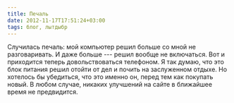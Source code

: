```yaml
---
title: Печаль
date: 2012-11-17T17:51:24+03:00
tags: блог, лытдыбр
---
```


Случилась печаль: мой компьютер решил больше со мной не разговаривать. И даже больше --- решил вообще не включаться. Вот и приходится теперь довольствоваться телефоном. Я так думаю, что это блок питания решил отойти от дел и почить на заслуженном отдыхе. Но хотелось бы убедиться, что это именно он, перед тем как покупать новый. В любом случае, никаких улучшений на сайте в ближайшее время не предвидится. 